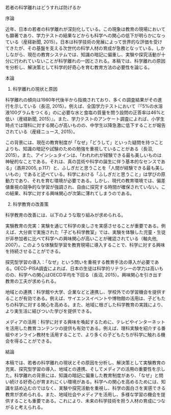 若者の科学離れはどうすれば防げるか

序論

近年、日本の若者の科学離れが深刻化している。この現象は教育の現場においても顕著であり、学力テストの結果などからも科学への関心の低下が明らかになっている（産経新聞, 2015）。日本は科学技術の発展によって世界的な評価を受けてきたが、その基盤を支える次世代の科学人材の育成が急務となっている。しかしながら、現在の教育システムでは、知識の暗記に偏重し、実験や探究活動が十分に行われていないことが科学離れの一因とされる。本稿では、科学離れの原因を分析し、解決策として科学的好奇心を育む教育方法の必要性を論じる。

本論

1. 科学離れの現状と原因

科学離れの傾向は1980年代後半から指摘されており、多くの調査結果がその進行を示している（長沼, 2015）。例えば、全国学力テストにおいて『「5%の水溶液100グラムをつくる」のに必要な水と食塩の質量を問う設問の正答率は46%と低い（産経新聞, 2015）』。また、学力テストのアンケート調査によれば、小学生時点では理科に対する関心が高いものの、中学生以降急激に低下することが報告されている（産経ニュース, 2015）。

この背景には、現在の教育制度が「なぜ」「どうして」といった疑問を持つことよりも、知識の暗記や試験のための勉強を重視していることがある（長沼, 2015）。また、アインシュタインは、「われわれが経験できる最も美しいものは神秘的なことである。それは、真の芸術や科学の誕生に伴う基本的なセンスである」（酒井2005, p.117）と、ふしぎだと思うことを「人間が経験できる最も美しいもの」であると述べている。科学における「ふしぎだと思うこと」は学びの原動力であり、それを育む環境が必要である。しかし、現代の教育環境では、偏差値重視の競争的な学習が強調され、自由に探究する時間が確保されていない。この結果、科学に対する興味関心が次第に薄れてしまうのである。

2. 科学教育の改善策

科学教育の改善には、以下のような取り組みが求められる。

実験教育の充実：実験を通じて科学の楽しさを実感させることが重要である。例えば、大分県で実施された「子ども科学教室」では、実験を体験した児童・生徒が非参加者に比べて科学への興味関心が高いことが確認されている（軸丸他, 2007）。このような体験型学習を教育現場に導入することで、科学に対する興味を持続させることができる。

探究型学習の導入：「なぜ」という問いを重視する教育手法の導入が必要である。OECD-PISA調査によれば、日本の生徒は科学的リテラシーの学力は高いものの、科学への関心はOECD平均を下回る（長沼, 2015）。興味関心を引き出す教育の工夫が求められる。

地域との連携：科学館や大学、企業などと連携し、学校外での学習機会を提供することが有効である。例えば、サイエンスイベントや博物館の活用は、子どもたちの科学に対する関心を高める。また、地域に根ざした科学教育の実践により、より実生活に結びついた学びを提供できる。

メディアの活用：科学に対する興味を喚起するために、テレビやインターネットを活用した教育コンテンツの提供も有効である。例えば、理科実験を紹介する番組やオンライン教材を活用することで、より多くの子どもたちが科学に触れる機会を得ることができる。

結論

本稿では、若者の科学離れの現状とその原因を分析し、解決策として実験教育の充実、探究型学習の導入、地域との連携、そしてメディアの活用の重要性を示した。科学離れの背景には、知識の暗記に偏重した教育制度があり、「なぜ」と問い続ける好奇心が育まれにくい環境がある。科学への関心を高めるためには、知識を詰め込むのではなく、実験や探究活動を重視し、科学の面白さを実感できる教育が求められる。また、地域社会やメディアを活用し、多様な学習の機会を提供することも重要である。これにより、未来の科学技術を担う人材の育成につながると考えられる。
